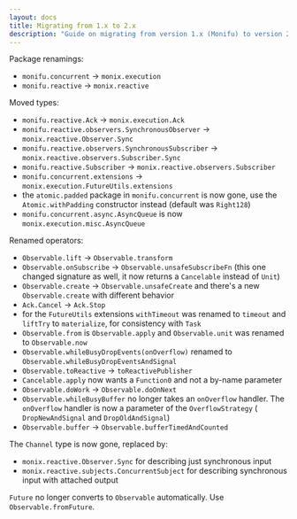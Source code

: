 ```yaml
---
layout: docs
title: Migrating from 1.x to 2.x
description: "Guide on migrating from version 1.x (Monifu) to version 2.x"
---
```


Package renamings:

- `monifu.concurrent` -> `monix.execution`
- `monifu.reactive` -> `monix.reactive`

Moved types:

- `monifu.reactive.Ack` -> `monix.execution.Ack`
- `monifu.reactive.observers.SynchronousObserver` -> `monix.reactive.Observer.Sync`
- `monifu.reactive.observers.SynchronousSubscriber` -> `monix.reactive.observers.Subscriber.Sync`
- `monifu.reactive.Subscriber` -> `monix.reactive.observers.Subscriber`
- `monifu.concurrent.extensions` -> `monix.execution.FutureUtils.extensions`
- the `atomic.padded` package in `monifu.concurrent` is now gone, use
  the `Atomic.withPadding` constructor instead (default was `Right128`)
- `monifu.concurrent.async.AsyncQueue` is now `monix.execution.misc.AsyncQueue`  

Renamed operators:

- `Observable.lift` -> `Observable.transform`
- `Observable.onSubscribe` -> `Observable.unsafeSubscribeFn` (this one
  changed signature as well, it now returns a `Cancelable` instead of
  `Unit`)
- `Observable.create` -> `Observable.unsafeCreate` and there's a new
  `Observable.create` with different behavior
- `Ack.Cancel` -> `Ack.Stop`
- for the `FutureUtils` extensions `withTimeout` was renamed to
  `timeout` and `liftTry` to `materialize`, for consistency with
  `Task`
- `Observable.from` is `Observable.apply` and `Observable.unit` was
  renamed to `Observable.now`
- `Observable.whileBusyDropEvents(onOverflow)` renamed to
  `Observable.whileBusyDropEventsAndSignal`
- `Observable.toReactive` -> `toReactivePublisher`
- `Cancelable.apply` now wants a `Function0` and not a by-name parameter
- `Observable.doWork` -> `Observable.doOnNext`
- `Observable.whileBusyBuffer` no longer takes an `onOverflow` handler. The
  `onOverflow` handler is now a parameter of the `OverflowStrategy` (
    `DropNewAndSignal` and `DropOldAndSignal`)
- `Observable.buffer` -> `Observable.bufferTimedAndCounted`    

The `Channel` type is now gone, replaced by:

- `monix.reactive.Observer.Sync` for describing just
  synchronous input
- `monix.reactive.subjects.ConcurrentSubject` for describing
  synchronous input with attached output

`Future` no longer converts to `Observable` automatically. Use
`Observable.fromFuture`.
